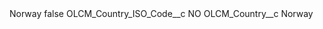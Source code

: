<?xml version="1.0" encoding="UTF-8"?>
<CustomMetadata xmlns="http://soap.sforce.com/2006/04/metadata" xmlns:xsi="http://www.w3.org/2001/XMLSchema-instance" xmlns:xsd="http://www.w3.org/2001/XMLSchema">
    <label>Norway</label>
    <protected>false</protected>
    <values>
        <field>OLCM_Country_ISO_Code__c</field>
        <value xsi:type="xsd:string">NO</value>
    </values>
    <values>
        <field>OLCM_Country__c</field>
        <value xsi:type="xsd:string">Norway</value>
    </values>
</CustomMetadata>
